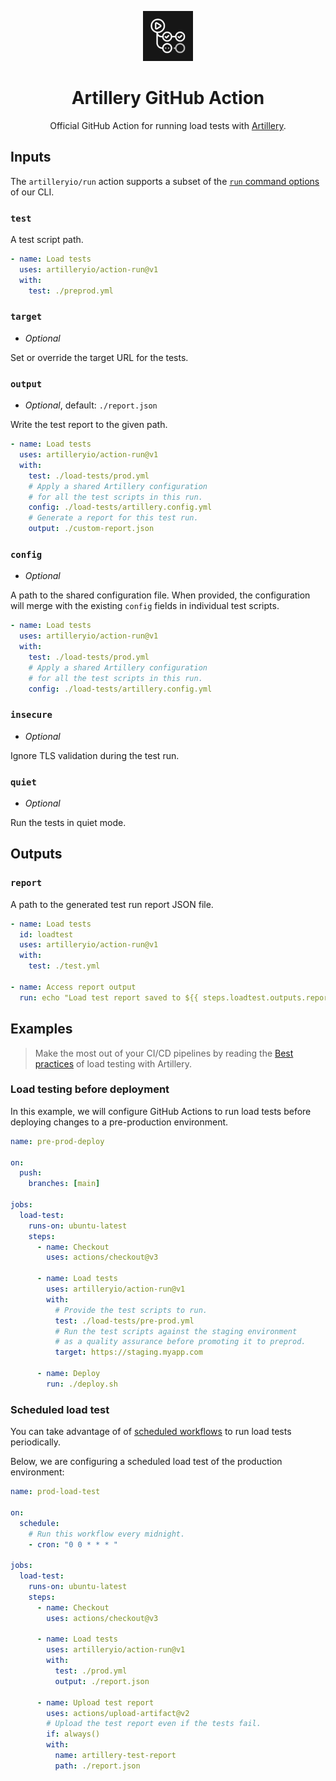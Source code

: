 <p align="center">
  <img src="./github-action-icon.svg" alt="GitHub Actions icon" width="80">
</p>
<h1 align="center">Artillery GitHub Action</h1>

<p align="center">
Official GitHub Action for running load tests with <a href="https://artillery.io/">Artillery</a>.
</p>

## Inputs

The `artilleryio/run` action supports a subset of the [`run` command options](https://www.artillery.io/docs/reference/cli/run#options) of our CLI.

### `test`

A test script path.

```yml
- name: Load tests
  uses: artilleryio/action-run@v1
  with:
    test: ./preprod.yml
```

### `target`

- _Optional_

Set or override the target URL for the tests.

### `output`

- _Optional_, default: `./report.json`

Write the test report to the given path.

```yml
- name: Load tests
  uses: artilleryio/action-run@v1
  with:
    test: ./load-tests/prod.yml
    # Apply a shared Artillery configuration
    # for all the test scripts in this run.
    config: ./load-tests/artillery.config.yml
    # Generate a report for this test run.
    output: ./custom-report.json
```

### `config`

- _Optional_

A path to the shared configuration file. When provided, the configuration will merge with the existing `config` fields in individual test scripts.

```yml
- name: Load tests
  uses: artilleryio/action-run@v1
  with:
    test: ./load-tests/prod.yml
    # Apply a shared Artillery configuration
    # for all the test scripts in this run.
    config: ./load-tests/artillery.config.yml
```

### `insecure`

- _Optional_

Ignore TLS validation during the test run.

### `quiet`

- _Optional_

Run the tests in quiet mode.

## Outputs

### `report`

A path to the generated test run report JSON file.

```yml
- name: Load tests
  id: loadtest
  uses: artilleryio/action-run@v1
  with:
    test: ./test.yml

- name: Access report output
  run: echo "Load test report saved to ${{ steps.loadtest.outputs.report }}"
```

## Examples

> Make the most out of your CI/CD pipelines by reading the [Best practices](https://www.artillery.io/docs/get-started/best-practices) of load testing with Artillery.

### Load testing before deployment

In this example, we will configure GitHub Actions to run load tests before deploying changes to a pre-production environment.

```yml
name: pre-prod-deploy

on:
  push:
    branches: [main]

jobs:
  load-test:
    runs-on: ubuntu-latest
    steps:
      - name: Checkout
        uses: actions/checkout@v3

      - name: Load tests
        uses: artilleryio/action-run@v1
        with:
          # Provide the test scripts to run.
          test: ./load-tests/pre-prod.yml
          # Run the test scripts against the staging environment
          # as a quality assurance before promoting it to preprod.
          target: https://staging.myapp.com

      - name: Deploy
        run: ./deploy.sh
```

### Scheduled load test

You can take advantage of of [scheduled workflows](https://docs.github.com/en/actions/using-workflows/events-that-trigger-workflows#schedule) to run load tests periodically.

Below, we are configuring a scheduled load test of the production environment:

```yml
name: prod-load-test

on:
  schedule:
    # Run this workflow every midnight.
    - cron: "0 0 * * * "

jobs:
  load-test:
    runs-on: ubuntu-latest
    steps:
      - name: Checkout
        uses: actions/checkout@v3

      - name: Load tests
        uses: artilleryio/action-run@v1
        with:
          test: ./prod.yml
          output: ./report.json

      - name: Upload test report
        uses: actions/upload-artifact@v2
        # Upload the test report even if the tests fail.
        if: always()
        with:
          name: artillery-test-report
          path: ./report.json
```
